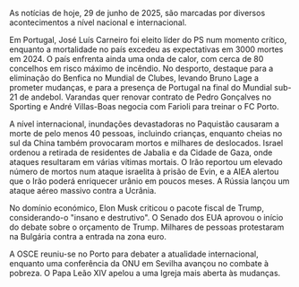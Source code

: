 As notícias de hoje, 29 de junho de 2025, são marcadas por diversos acontecimentos a nível nacional e internacional.

Em Portugal, José Luís Carneiro foi eleito líder do PS num momento crítico, enquanto a mortalidade no país excedeu as expectativas em 3000 mortes em 2024. O país enfrenta ainda uma onda de calor, com cerca de 80 concelhos em risco máximo de incêndio. No desporto, destaque para a eliminação do Benfica no Mundial de Clubes, levando Bruno Lage a prometer mudanças, e para a presença de Portugal na final do Mundial sub-21 de andebol. Varandas quer renovar contrato de Pedro Gonçalves no Sporting e André Villas-Boas negocia com Farioli para treinar o FC Porto.

A nível internacional, inundações devastadoras no Paquistão causaram a morte de pelo menos 40 pessoas, incluindo crianças, enquanto cheias no sul da China também provocaram mortos e milhares de deslocados. Israel ordenou a retirada de residentes de Jabalia e da Cidade de Gaza, onde ataques resultaram em várias vítimas mortais. O Irão reportou um elevado número de mortos num ataque israelita à prisão de Evin, e a AIEA alertou que o Irão poderá enriquecer urânio em poucos meses. A Rússia lançou um ataque aéreo massivo contra a Ucrânia.

No domínio económico, Elon Musk criticou o pacote fiscal de Trump, considerando-o "insano e destrutivo". O Senado dos EUA aprovou o início do debate sobre o orçamento de Trump. Milhares de pessoas protestaram na Bulgária contra a entrada na zona euro.

A OSCE reuniu-se no Porto para debater a atualidade internacional, enquanto uma conferência da ONU em Sevilha avançou no combate à pobreza. O Papa Leão XIV apelou a uma Igreja mais aberta às mudanças.